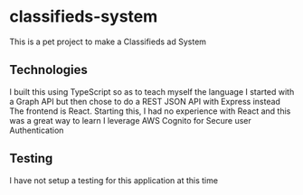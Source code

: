 # classifieds-system
This is a pet project to make a Classifieds ad System

## Technologies
I built this using TypeScript so as to teach myself the language
I started with a Graph API but then chose to do a REST JSON API with Express instead
The frontend is React. Starting this, I had no experience with React and this was a great way to learn
I leverage AWS Cognito for Secure user Authentication

## Testing
I have not setup a testing for this application at this time

